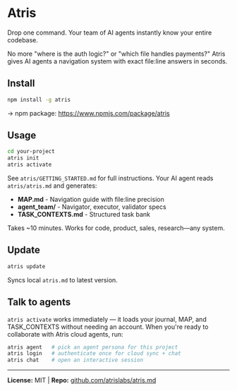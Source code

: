 # Atris

Drop one command. Your team of AI agents instantly know your entire codebase.

No more "where is the auth logic?" or "which file handles payments?" Atris gives AI agents a navigation system with exact file:line answers in seconds.

## Install

```bash
npm install -g atris
```

→ npm package: https://www.npmjs.com/package/atris

## Usage

```bash
cd your-project
atris init
atris activate
```

See `atris/GETTING_STARTED.md` for full instructions. Your AI agent reads `atris/atris.md` and generates:
- **MAP.md** - Navigation guide with file:line precision
- **agent_team/** - Navigator, executor, validator specs
- **TASK_CONTEXTS.md** - Structured task bank

Takes ~10 minutes. Works for code, product, sales, research—any system.

## Update

```bash
atris update
```

Syncs local `atris.md` to latest version.

## Talk to agents

`atris activate` works immediately — it loads your journal, MAP, and TASK_CONTEXTS without needing an account. When you're ready to collaborate with Atris cloud agents, run:

```bash
atris agent   # pick an agent persona for this project
atris login   # authenticate once for cloud sync + chat
atris chat    # open an interactive session
```

---

**License:** MIT | **Repo:** [github.com/atrislabs/atris.md](https://github.com/atrislabs/atris.md.git)
